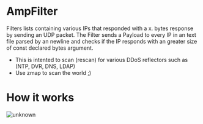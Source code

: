 # AmpFilter
Filters lists containing various IPs that responded with a x. bytes response by sending an UDP packet. The Filter sends a Payload to every IP in an text file parsed by an newline and checks if the IP responds with an greater size of const declared bytes argument.

- This is intented to scan (rescan) for various DDoS reflectors such as (NTP, DVR, DNS, LDAP)
- Use zmap to scan the world ;)

# How it works
![unknown](https://user-images.githubusercontent.com/65712074/156186925-99709688-05ad-41f0-a06e-57ffbdaea5b1.png)
